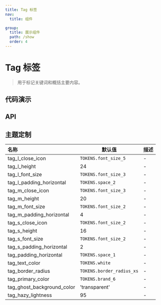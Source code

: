 ```yaml
---
title: Tag 标签
nav:
  title: 组件

group:
  title: 展示组件
  path: /show
  order: 4
---
```


# Tag 标签

> 用于标记关键词和概括主要内容。

## 代码演示

<code src="./__fixtures__/basic.tsx"></code>

## API

## 主题定制

| 名称                       | 默认值                    | 描述 |
| :------------------------- | ------------------------- | ---- |
| tag_l_close_icon           | `TOKENS.font_size_5`      | -    |
| tag_l_height               | 24                        | -    |
| tag_l_font_size            | `TOKENS.font_size_3`      | -    |
| tag_l_padding_horizontal   | `TOKENS.space_2`          | -    |
| tag_m_close_icon           | `TOKENS.font_size_3`      | -    |
| tag_m_height               | 20                        | -    |
| tag_m_font_size            | `TOKENS.font_size_2`      | -    |
| tag_m_padding_horizontal   | 4                         | -    |
| tag_s_close_icon           | `TOKENS.font_size_2`      | -    |
| tag_s_height               | 16                        | -    |
| tag_s_font_size            | `TOKENS.font_size_2`      | -    |
| tag_s_padding_horizontal   | 2                         | -    |
| tag_padding_horizontal     | `TOKENS.space_1`          | -    |
| tag_text_color             | `TOKENS.white`            | -    |
| tag_border_radius          | `TOKENS.border_radius_xs` | -    |
| tag_primary_color          | `TOKENS.brand_6`          | -    |
| tag_ghost_background_color | 'transparent'             | -    |
| tag_hazy_lightness         | 95                        | -    |
